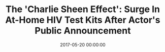 ---
_external_link: https://www.medicaldaily.com/charlie-sheen-hiv-aids-home-testing-kit-417714
archived_url: https://web.archive.org/web/20210616205522/https://www.medicaldaily.com/charlie-sheen-hiv-aids-home-testing-kit-417714
article: 'After Charlie Sheens HIV announcement the sale of at-home test kits for
  the virus nearly doubled, according to a study. Human immunodeficiency virus infection,
  or HIV, can lead to AIDS if not treated. Amidst many rumors in 2015, the actor went
  on NBCs Today Show to publicly announce he was HIV-positive. During the week of
  his announcement, the sale of at-home test kits soared, and continued to sell at
  high rates even a month later, researchers found in an updated study on the "Charlie
  Sheen Effect." Although the study cannot confirm his disclosure was the cause of
  the spike in sales, the authors observed a significant increase. Read: HIV Survival
  Is Nearly On Par With Healthy Population Thanks To Antiretroviral Drugs "In total,
  there were 8,225 more sales than expected around Sheens disclosure, surpassing World
  AIDS Day by a factor of about 7," the authors write in their paper, published in
  Prevention Science. Photo courtesy of Pixabay The same researchers previously found
  that after Sheens announcement there was an increase in internet searchers for information
  on HIV. In their new study, they wanted to observe if the searches led to an increase
  in testing. To do so, they analyzed the weekly sales of OraQuick, one of two FDA-approved
  testing kits. "Public health for more than three decades has delivered a consistent
  message about HIV: Get tested, know the signs, and use condoms," study author John
  W. Ayers, said in a statement. "That message was so well-ingrained that when the
  public was presented with Sheen''s HIV-positive disclosure, they began seeking out
  public health salient information on HIV testing, the signs of HIV, and condoms."
  Read: HIV And The Brain: Untreated Infections May Cause Brain Damage And Cognitive
  Difficulties For Youth Patients The authors note that their most significant finding
  was being able to successfully use Google searches to predict HIV testing sales
  within 70 percent for the given weeks. Another celebrity who went public about his
  HIV-status was professional basketball player Magic Johnson. "Yet, Sheen''s disclosure
  could be different," said study author Mark Dredze. "With Sheen, unlike with Magic
  Johnson for instance, we have smartphones in our pockets that we can easily use
  to learn about HIV within seconds with a single search or click." Drezde describes
  his disclosure as "potentially the most significant domestic HIV prevention event
  ever." Furthermore, the authors note that their findings "reinforce how celebrity
  can impact health-decision making." A similar effect was seen in 2013 when actress
  Angelina Jolie revealed she carried the BRCA gene and underwent a double mastectomy
  to lower her risk of developing breast cancer. After her announcement, there was
  a noticeable spike in genetic testing for breast cancer genes. See also: Charlie
  Sheen''s HIV Doc Samir Chachoua Goes On Bill Maher, Proclaims He''s ''Cured Countries!''
  Charlie Sheen Says It Is ''Impossible'' For Him To Transmit His HIV Through Unprotected
  Sex, But What Does That Actually Mean?'
date: '2017-05-20 00:00:00'
description: After actor Charlie Sheen publicly disclosed his HIV-status, there was
  a surge in HIV-related internet searches and the sale of at-home test kits for the
  virus.
headline: 'The ''Charlie Sheen Effect'': Surge In At-Home HIV Test Kits After Actor''s
  Public Announcement'
image:
  focal_point: Smart
original_url: https://www.medicaldaily.com/charlie-sheen-hiv-aids-home-testing-kit-417714
outline_html: '<p>After Charlie Sheen&rsquo;s HIV announcement the sale of at-home
  test kits for the virus nearly doubled, according to a study.</p>

  <p>Human immunodeficiency virus infection, or HIV, can lead to AIDS if not treated.
  Amidst many rumors in 2015, the actor went on NBC&rsquo;s Today Show to publicly
  announce he was HIV-positive. During the week of his announcement, the sale of at-home
  test kits soared, and continued to sell at high rates even a month later, researchers
  found in an updated study on the &quot;Charlie Sheen Effect.&quot; Although the
  study cannot confirm his disclosure was the cause of the spike in sales, the authors
  observed a significant increase.</p>

  <p>&ldquo;In total, there were 8,225 more sales than expected around Sheen&rsquo;s
  disclosure, surpassing World AIDS Day by a factor of about 7,&rdquo; the authors
  write in their <a href="https://link.springer.com/article/10.1007%2Fs11121-017-0792-2?wt_mc=Affiliate.CommissionJunction.Authors.3.EPR1089.DeepLink&utm_medium=affiliate&utm_source=commission_junction_authors&utm_campaign=3_nsn6445_deeplink&utm_content=deeplink&utm_term=3987228">paper</a>,
  published in <em>Prevention Science</em>.</p>

  <figure><picture><source data-srcset="https://images.medicaldaily.com/sites/medicaldaily.com/files/styles/full_breakpoints_theme_medicaldaily_desktop_1x/public/2017/05/20/hiv-aids.jpg
  1x" media="(min-width: 992px)"></source><source data-srcset="https://images.medicaldaily.com/sites/medicaldaily.com/files/styles/full_breakpoints_theme_medicaldaily_tablet_1x/public/2017/05/20/hiv-aids.jpg
  1x" media="(min-width: 768px)"></source><source data-srcset="https://images.medicaldaily.com/sites/medicaldaily.com/files/styles/full_breakpoints_theme_medicaldaily_narrow_1x/public/2017/05/20/hiv-aids.jpg
  1x" media="(min-width: 481px)"></source><source data-srcset="https://images.medicaldaily.com/sites/medicaldaily.com/files/styles/full_breakpoints_theme_medicaldaily_mobile_1x/public/2017/05/20/hiv-aids.jpg
  1x" media="(min-width: 0px)"></source><img alt="HIV AIDS" src="https://images.medicaldaily.com/sites/medicaldaily.com/files/styles/embedded_full/public/2017/05/20/hiv-aids.jpg"></img></picture></figure>

  <p>The same researchers previously found that after Sheen&rsquo;s announcement there
  was an increase in internet searchers for information on HIV. In their new study,
  they wanted to observe if the searches led to an increase in testing. To do so,
  they analyzed the weekly sales of OraQuick, one of two FDA-approved testing kits.</p>

  <p>&quot;Public health for more than three decades has delivered a consistent message
  about HIV: Get tested, know the signs, and use condoms,&quot; study author John
  W. Ayers, said in a <a href="https://hub.jhu.edu/2016/02/22/charlie-sheen-effect-hiv-positive/">statement</a>.
  &quot;That message was so well-ingrained that when the public was presented with
  Sheen''s HIV-positive disclosure, they began seeking out public health salient information
  on HIV testing, the signs of HIV, and condoms.&rdquo;</p>

  <p><strong>Read: </strong><a href="http://www.medicaldaily.com/hiv-infection-hiv-and-brain-untreated-hiv-infection-417261"><em>HIV
  And The Brain: Untreated Infections May Cause Brain Damage And Cognitive Difficulties
  For Youth Patients</em></a></p>

  <p>The authors note that their most significant finding was being able to successfully
  use Google searches to predict HIV testing sales within 70 percent for the given
  weeks.</p>

  <p>Another celebrity who went public about his HIV-status was professional basketball
  player Magic Johnson. &quot;Yet, Sheen''s disclosure could be different,&quot; said
  study author Mark Dredze. &quot;With Sheen, unlike with Magic Johnson for instance,
  we have smartphones in our pockets that we can easily use to learn about HIV within
  seconds with a single search or click.&quot;</p>

  <p>Drezde describes his disclosure as &ldquo;potentially the most significant domestic
  HIV prevention event ever.&quot; Furthermore, the authors note that their findings
  &ldquo;reinforce how celebrity can impact health-decision making.&rdquo;</p>

  <p>A similar effect was seen in 2013 when actress Angelina Jolie revealed she carried
  the BRCA gene and underwent a double mastectomy to lower her risk of developing
  breast cancer. After her announcement, there was a noticeable spike in genetic testing
  for breast cancer genes.</p>

  <p><a href="http://www.medicaldaily.com/charlie-sheen-says-it-impossible-him-transmit-his-hiv-through-unprotected-sex-what-361958"><em>Charlie
  Sheen Says It Is ''Impossible'' For Him To Transmit His HIV Through Unprotected
  Sex, But What Does That Actually Mean?</em></a></p>'
outline_img: https://www.google.com/s2/favicons?domain=medicaldaily.com
publication: Medical Daily
summary: After Charlie Sheens HIV announcement the sale of at-home test kits for the
  virus nearly doubled, according to a study. During the week of his announcement,
  the sale of at-home test kits soared, and continued to sell at high rates even a
  month later, researchers found in an updated study...
title: 'The ''Charlie Sheen Effect'': Surge In At-Home HIV Test Kits After Actor''s
  Public Announcement'

---